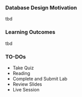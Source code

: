 ### Database Design Motivation
tbd

### Learning Outcomes
tbd

### TO-DOs

- Take Quiz
- Reading
- Complete and Submit Lab
- Review Slides
- Live Session
